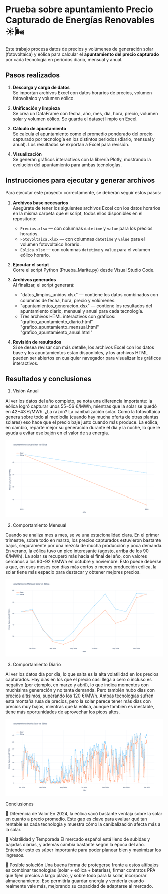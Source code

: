 # Prueba sobre apuntamiento Precio Capturado de Energías Renovables ☀️🌬️

Este trabajo procesa datos de precios y volúmenes de generación solar (fotovoltaica) y eólica para calcular el **apuntamiento del precio capturado** por cada tecnología en períodos diario, mensual y anual.

## Pasos realizados

1. **Descarga y carga de datos**  
   Se importan archivos Excel con datos horarios de precios, volumen fotovoltaico y volumen eólico.

2. **Unificación y limpieza**  
   Se crea un DataFrame con fecha, año, mes, día, hora, precio, volumen solar y volumen eólico. Se guarda el dataset limpio en Excel.

3. **Cálculo de apuntamiento**  
   Se calcula el apuntamiento como el promedio ponderado del precio capturado por tecnología en los distintos periodos (diario, mensual y anual). Los resultados se exportan a Excel para revisión.

4. **Visualización**  
   Se generan gráficos interactivos con la librería Plotly, mostrando la evolución del apuntamiento para ambas tecnologías.

## Instrucciones para ejecutar y generar archivos

Para ejecutar este proyecto correctamente, se deberán seguir estos pasos:

1. **Archivos base necesarios**  
   Asegúrate de tener los siguientes archivos Excel con los datos horarios en la misma carpeta que el script, todos ellos disponibles en el repositorio:
   - `Precios.xlsx` — con columnas `datetime` y `value` para los precios horarios.
   - `Fotovoltaica.xlsx` — con columnas `datetime` y `value` para el volumen fotovoltaico horario.
   - `Eolica.xlsx` — con columnas `datetime` y `value` para el volumen eólico horario.

2. **Ejecutar el script**  
   Corre el script Python (Prueba_Marite.py) desde Visual Studio Code.

3. **Archivos generados**  
   Al finalizar, el script generará:
   - "datos_limpios_unidos.xlsx" — contiene los datos combinados con columnas de fecha, hora, precio y volúmenes.
   - "apuntamientos_generacion.xlsx" — contiene los resultados del apuntamiento diario, mensual y anual para cada tecnología.
   - Tres archivos HTML interactivos con gráficos:  
     "grafico_apuntamiento_diario.html" 
     "grafico_apuntamiento_mensual.html"  
     "grafico_apuntamiento_anual.html"

4. **Revisión de resultados**  
   Si se desea revisar con más detalle, los archivos Excel con los datos base y los apuntamientos estan disponibles, y los archivos HTML pueden ser abiertos en cualquier navegador para visualizar los gráficos interactivos.

## Resultados y conclusiones 

1. Visión Anual

Al ver los datos del año completo, se nota una diferencia importante: la eólica logró capturar unos 55−56 €/MWh, mientras que la solar se quedó en 42−43 €/MWh.
¿La razón? La canibalización solar. Como la fotovoltaica genera sobre todo al mediodía (cuando hay mucha oferta de otras plantas solares) eso hace que el precio baje justo cuando más produce. La eólica, en cambio, reparte mejor su generación durante el día y la noche, lo que le ayuda a evitar ese bajón en el valor de su energía.

![Apuntamiento Anual Solar vs Eólica](Anual.png)


2. Comportamiento Mensual

Cuando se analiza mes a mes, se ve una estacionalidad clara. En el primer trimestre, sobre todo en marzo, los precios capturados estuvieron bastante bajos, seguramente por una mezcla de mucha producción y poca demanda.
En verano, la eólica tuvo un pico interesante (agosto, arriba de los 90 €/MWh). La solar se recuperó más hacia el final del año, con valores cercanos a los 90−92 €/MWh en octubre y noviembre.
Esto puede deberse a que, en esos meses con días más cortos o menos producción eólica, la solar tiene más espacio para destacar y obtener mejores precios.

![Apuntamiento Mensual Solar vs Eólica](Mensual.png)


3. Comportamiento Diario

Al ver los datos día por día, lo que salta es la alta volatilidad en los precios capturados. Hay días en los que el precio casi llega a cero o incluso es negativo (por ejemplo, en marzo y abril), lo que indica momentos con muchísima generación y no tanta demanda. Pero también hubo días con precios altísimos, superando los 120 €/MWh.
Ambas tecnologías sufren esta montaña rusa de precios, pero la solar parece tener más días con precios muy bajos, mientras que la eólica, aunque también es inestable, tiene más oportunidades de aprovechar los picos altos.

![Apuntamiento Diario Solar vs Eólica](Diaria.png)

Conclusiones

🔹 Diferencia de Valor
En 2024, la eólica sacó bastante ventaja sobre la solar en cuanto a precio promedio. Este gap es clave para evaluar qué tan rentable es cada tecnología y muestra cómo la canibalización afecta más a la solar.

🔹 Volatilidad y Temporada
El mercado español está lleno de subidas y bajadas diarias, y además cambia bastante según la época del año. Entender esto es súper importante para poder planear bien y maximizar los ingresos.

🔹 Posible solución
Una buena forma de protegerse frente a estos altibajos es combinar tecnologías (solar + eólica + baterías), firmar contratos PPA que fijen precios a largo plazo, y sobre todo para la solar, incorporar almacenamiento. Eso permitiría guardar energía y venderla cuando realmente vale más, mejorando su capacidad de adaptarse al mercado.



